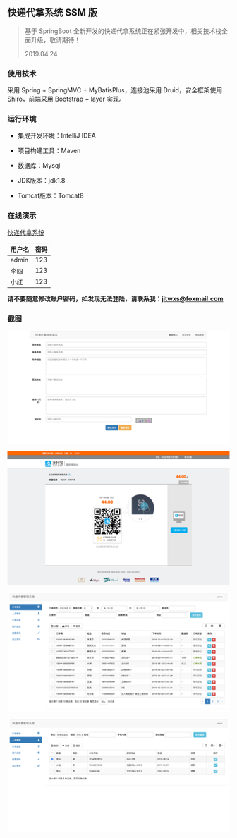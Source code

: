 ## 快递代拿系统 SSM 版

>基于 SpringBoot 全新开发的快递代拿系统正在紧张开发中，相关技术栈全面升级，敬请期待！
>
>2019.04.24

### 使用技术

采用 Spring + SpringMVC + MyBatisPlus，连接池采用 Druid，安全框架使用 Shiro，前端采用 Bootstrap + layer 实现。

### 运行环境

- 集成开发环境：IntelliJ IDEA

- 项目构建工具：Maven

- 数据库：Mysql

- JDK版本：jdk1.8

- Tomcat版本：Tomcat8

### 在线演示

[快递代拿系统](https://express.jitwxs.cn)

| 用户名| 密码 |
| ------------- |:-------------|
| admin | 123 |
| 李四 | 123 |
| 小红 | 123 |

**请不要随意修改账户密码，如发现无法登陆，请联系我：jitwxs@foxmail.com**

### 截图

![](./screenshot/index.png)

![](./screenshot/alipay.png)

![](./screenshot/order.png)

![](./screenshot/person.png)

